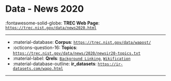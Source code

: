 # Data - News 2020 

:fontawesome-solid-globe: **TREC Web Page**: [`https://trec.nist.gov/data/news2020.html`](https://trec.nist.gov/data/news2020.html)

---

- :material-database: **Corpus**: [`https://trec.nist.gov/data/wapost/`](https://trec.nist.gov/data/wapost/)
- :octicons-question-16: **Topics**: [`https://trec.nist.gov/data/news/2020/newsir20-topics.txt`](https://trec.nist.gov/data/news/2020/newsir20-topics.txt)
- :material-label: **Qrels**: [`Background Linking`](https://trec.nist.gov/data/news/2020/qrels.background), [`Wikification`](https://trec.nist.gov/data/news/2020/qrels.wikification)
- :material-database-outline: **ir_datasets**: [`https://ir-datasets.com/wapo.html`](https://ir-datasets.com/wapo.html)


---

